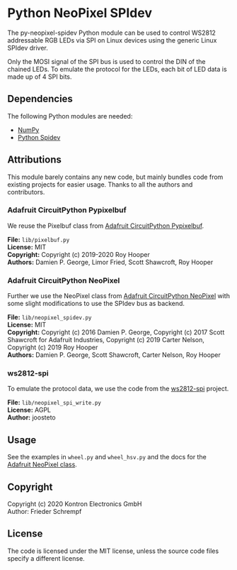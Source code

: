 # Python NeoPixel SPIdev

The py-neopixel-spidev Python module can be used to control WS2812 addressable
RGB LEDs via SPI on Linux devices using the generic Linux SPIdev driver.

Only the MOSI signal of the SPI bus is used to control the DIN of the chained
LEDs. To emulate the protocol for the LEDs, each bit of LED data is made up of
4 SPI bits.

## Dependencies

The following Python modules are needed:

* [NumPy](https://numpy.org/)
* [Python Spidev](https://github.com/doceme/py-spidev)

## Attributions

This module barely contains any new code, but mainly bundles code from existing
projects for easier usage. Thanks to all the authors and contributors.

### Adafruit CircuitPython Pypixelbuf

We reuse the Pixelbuf class from [Adafruit CircuitPython Pypixelbuf](https://github.com/adafruit/Adafruit_CircuitPython_Pypixelbuf/blob/master/adafruit_pypixelbuf.py).

**File:** `lib/pixelbuf.py`  
**License:** MIT  
**Copyright:** Copyright (c) 2019-2020 Roy Hooper  
**Authors:** Damien P. George, Limor Fried, Scott Shawcroft, Roy Hooper  

### Adafruit CircuitPython NeoPixel

Further we use the NeoPixel class from [Adafruit CircuitPython NeoPixel](https://github.com/adafruit/Adafruit_CircuitPython_NeoPixel/blob/master/neopixel.py)
with some slight modifications to use the SPIdev bus as backend.

**File:** `lib/neopixel_spidev.py`  
**License:** MIT  
**Copyright:** Copyright (c) 2016 Damien P. George, Copyright (c) 2017 Scott Shawcroft for Adafruit Industries, Copyright (c) 2019 Carter Nelson, Copyright (c) 2019 Roy Hooper  
**Authors:** Damien P. George, Scott Shawcroft, Carter Nelson, Roy Hooper

### ws2812-spi

To emulate the protocol data, we use the code from the [ws2812-spi](https://github.com/joosteto/ws2812-spi/blob/master/ws2812.py) project.

**File:** `lib/neopixel_spi_write.py`  
**License:** AGPL  
**Author:** joosteto  

## Usage

See the examples in `wheel.py` and `wheel_hsv.py` and the docs for the [Adafruit
NeoPixel class](https://github.com/adafruit/Adafruit_CircuitPython_NeoPixel#usage-example).

## Copyright

Copyright (c) 2020 Kontron Electronics GmbH  
Author: Frieder Schrempf

## License

The code is licensed under the MIT license, unless the source code files specify
a different license.
